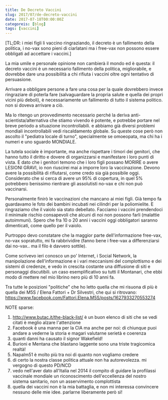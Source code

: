 ```yaml
---
title: De Decreto Vaccini
slug: 2017/07/de-decreto-vaccini
date: 2017-07-18T00:00:00Z
categoreis: [blog]
tags: [vaccini]
---
```


[TL;DR: i miei figli li vaccino ringraziando, il decreto è un fallimento della politica, i no-vax sono pieni di ciarlatani ma i free-vax non possono essere obbligati ad accettare i vaccini.]

La mia umile e personale opinione non cambierà il mondo ed è questa: il decreto vaccini è un necessario fallimento della politica, migliorabile, e dovrebbe dare una possibilità a chi rifiuta i vaccini oltre ogni tentativo di persuasione.

Arrivare a obbligare persone a fare una cosa per la quale dovrebbero invece ringraziare di poterla fare (salvaguardare la propria salute e quella dei propri vicini più deboli), è necessariamente un fallimento di tutto il sistema politico. non si doveva arrivare a ciò.

Ma lo ritengo un provvedimento necessario perché la deriva anti-scientista/alternativa che stiamo vivendo è potente, e potrebbe portare nel breve periodo a situazione incontrollabili. e abbiamo già diversi problemi mondiali incontrollabili vedi riscaldamento globale.
Su queste cose però non ascolto il "pediatra locale di turno", specialmente se omoeopata, ma chi ha i numeri e uno sguardo MONDIALE.

La tutela sociale è importante, ma anche rispettare i timori dei genitori, che hanno tutto il diritto e dovere di organizzarsi e manifestare i loro punti di vista.
E dato che i genitori temono che i loro figli possano MORIRE o avere LESIONI GRAVI, io non riuscirei mai a imporre loro la vaccinazione. Devono avere la possibilità di rifiutarsi, come credo sia già possibile oggi.
Considerato che si cerca di avere un 95% di copertura, in quel 5% potrebbero benissimo rientrare gli assolutisti no-vax e chi non può vaccinarsi.

Personalmente finirò le vaccinazioni che mancano ai miei figli. Già tempo fa guardavamo le foto dei bambini incubati nei cilindri per la poliomielite. E ringraziamo che il vaiolo sia stato debellato.
Facciamo i vaccini prendendoci il minimale rischio consapevoli che alcuni di noi non possono farli (malattie autoimmuni).
Spero che fra 10 o 20 anni i vaccini oggi obbligatori saranno dimenticati, come quello per il vaiolo.

Purtroppo devo constatare che la maggior parte dell'informazione free-vax, no-vax sopratutto, mi fa rabbrividire (fanno bene i free-vax a differenziarsi dai no-vax.. ma il filo è davvero sottile).

Come scrivevo ieri conosco un po' Internet, i Social Network, la manipolazione dell'informazione e i vari meccanismi del complottismo e dei sistemi di credenze, e vedo in crescita costante una diffusione di siti e personaggi discutibili. un caso esemplificativo su tutti il Montanari, che ebbi modo di mettere nel mio librino nero più di 10 anni fa.

Tra tutte le posizioni "politiche" che ho letto quella che mi risuona di più è quella dei M5S / Elena Fattori + Dr Silvestri, che qui si ritrovano: <https://www.facebook.com/Fattori.Elena.M5S/posts/1627933270553274>

NOTE sparse:

1. <http://www.butac.it/the-black-list/> è un buon elenco di siti che se vedi citati è meglio alzare l'attenzione
2. Facebook è una manna per la CIA ma anche per noi: di chiunque puoi andare a vederne la storia e magari valutarne serietà e coerenza
3. quanti danni ha causato il signor Wakefield!
4. Burioni e Mentana che blastano laggente sono una triste tragicomica realtà!
5. Napalm51 è molto più tra noi di quanto non vogliamo credere
6. di certo la nostra classe politica attuale non ha autorevolezza. mi vergogno di questo PD/NCD
7. vedo nell'aver dato all'Italia nel 2014 il compito di guidare la profilassi vaccinale mondiale un riconoscimento dell'eccellenza del nostro sistema sanitario, non un asservimento complottista
8. quella dei vaccini non è la mia battaglia, e non mi interessa convincere nessuno delle mie idee. parlarne liberamente però sì!

